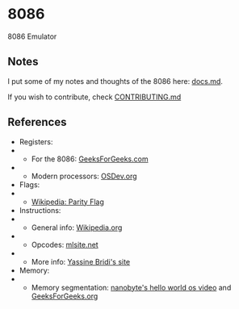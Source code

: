 # 8086
8086 Emulator

## Notes
I put some of my notes and thoughts of the 8086 here: [docs.md](/docs/docs.md).

If you wish to contribute, check [CONTRIBUTING.md](CONTRIBUTING.md)

## References
- Registers:
- - For the 8086: [GeeksForGeeks.com](https://www.geeksforgeeks.org/types-of-registers-in-8086-microprocessor/)
- - Modern processors: [OSDev.org](https://wiki.osdev.org/CPU_Registers_x86)
- Flags:
- - [Wikipedia: Parity Flag](https://en.wikipedia.org/wiki/Parity_flag)
- Instructions:
- - General info: [Wikipedia.org](https://en.wikipedia.org/wiki/X86_instruction_listings#x86_integer_instructions) 
- - Opcodes: [mlsite.net](http://www.mlsite.net/8086/)
- - More info: [Yassine Bridi's site](https://yassinebridi.github.io/asm-docs/8086_instruction_set.html)
- Memory:
- - Memory segmentation: [nanobyte's hello world os video](https://www.youtube.com/watch?v=9t-SPC7Tczc&list=PLFjM7v6KGMpiH2G-kT781ByCNC_0pKpPN&index=1&t=21s) and [GeeksForGeeks.org](https://www.geeksforgeeks.org/memory-segmentation-8086-microprocessor/)